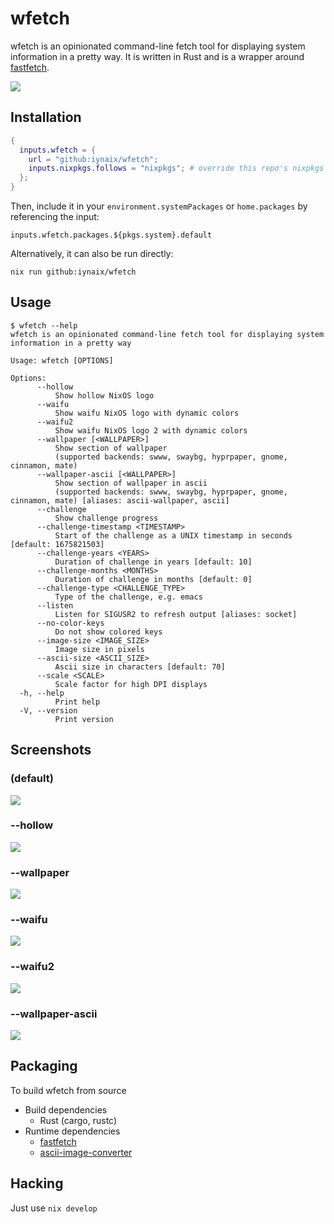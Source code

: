 # wfetch

wfetch is an opinionated command-line fetch tool for displaying system information in a pretty way. It is written in Rust and is a wrapper around [fastfetch](https://github.com/fastfetch-cli/fastfetch).

<!-- 110026463_p0.webp -->
<img src="https://i.imgur.com/D5H2xG6.png" />

## Installation

```nix
{
  inputs.wfetch = {
    url = "github:iynaix/wfetch";
    inputs.nixpkgs.follows = "nixpkgs"; # override this repo's nixpkgs snapshot
  };
}
```

Then, include it in your `environment.systemPackages` or `home.packages` by referencing the input:
```
inputs.wfetch.packages.${pkgs.system}.default
```

Alternatively, it can also be run directly:

```
nix run github:iynaix/wfetch
```

## Usage

```console
$ wfetch --help
wfetch is an opinionated command-line fetch tool for displaying system information in a pretty way

Usage: wfetch [OPTIONS]

Options:
      --hollow
          Show hollow NixOS logo
      --waifu
          Show waifu NixOS logo with dynamic colors
      --waifu2
          Show waifu NixOS logo 2 with dynamic colors
      --wallpaper [<WALLPAPER>]
          Show section of wallpaper
          (supported backends: swww, swaybg, hyprpaper, gnome, cinnamon, mate)
      --wallpaper-ascii [<WALLPAPER>]
          Show section of wallpaper in ascii
          (supported backends: swww, swaybg, hyprpaper, gnome, cinnamon, mate) [aliases: ascii-wallpaper, ascii]
      --challenge
          Show challenge progress
      --challenge-timestamp <TIMESTAMP>
          Start of the challenge as a UNIX timestamp in seconds [default: 1675821503]
      --challenge-years <YEARS>
          Duration of challenge in years [default: 10]
      --challenge-months <MONTHS>
          Duration of challenge in months [default: 0]
      --challenge-type <CHALLENGE_TYPE>
          Type of the challenge, e.g. emacs
      --listen
          Listen for SIGUSR2 to refresh output [aliases: socket]
      --no-color-keys
          Do not show colored keys
      --image-size <IMAGE_SIZE>
          Image size in pixels
      --ascii-size <ASCII_SIZE>
          Ascii size in characters [default: 70]
      --scale <SCALE>
          Scale factor for high DPI displays
  -h, --help
          Print help
  -V, --version
          Print version
```

## Screenshots

### (default)
<img src="https://i.imgur.com/X0m8dVt.png" /><br/>

### --hollow
<img src="https://i.imgur.com/jtZjItL.png" /><br/>

### --wallpaper
<!-- 110026463_p0.webp -->
<img src="https://i.imgur.com/D5H2xG6.png" />

### --waifu
<img src="https://i.imgur.com/otI2IL8.png" />

### --waifu2
<img src="https://i.imgur.com/FVy3Mwt.png" />

### --wallpaper-ascii
<!-- wallhaven-5g67o9.webp -->
<img src="https://i.imgur.com/4nHd6F5.png" /><br/>

## Packaging

To build wfetch from source

- Build dependencies
    - Rust (cargo, rustc)
- Runtime dependencies
    - [fastfetch](https://github.com/fastfetch-cli/fastfetch/blob/dev/README.md)
    - [ascii-image-converter](https://github.com/TheZoraiz/ascii-image-converter)

## Hacking

Just use `nix develop`